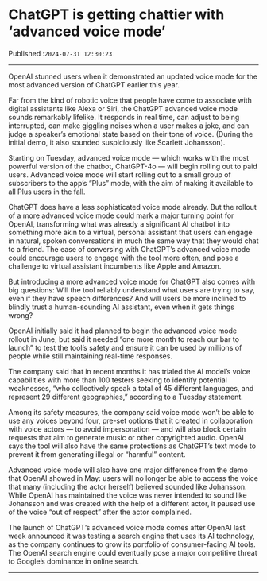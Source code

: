 # ChatGPT is getting chattier with ‘advanced voice mode’

Published :`2024-07-31 12:30:23`

---

OpenAI stunned users when it demonstrated an updated voice mode for the most advanced version of ChatGPT earlier this year.

Far from the kind of robotic voice that people have come to associate with digital assistants like Alexa or Siri, the ChatGPT advanced voice mode sounds remarkably lifelike. It responds in real time, can adjust to being interrupted, can ﻿make giggling noises when a user makes a joke, and can judge a speaker’s emotional state based on their tone of voice. (During the initial demo, it also sounded suspiciously like Scarlett Johansson).

Starting on Tuesday, advanced voice mode — which works with the most powerful version of the chatbot, ChatGPT-4o — will begin rolling out to paid users. Advanced voice mode will start rolling out to a small group of subscribers to the app’s “Plus” mode, with the aim of making it available to all Plus users in the fall.

ChatGPT does have a less sophisticated voice mode already. But the rollout of a more advanced voice mode could mark a major turning point for OpenAI, transforming what was already a significant AI chatbot into something more akin to a virtual, personal assistant that users can engage in natural, spoken conversations in much the same way that they would chat to a friend. The ease of conversing with ChatGPT’s advanced voice mode could encourage users to engage with the tool more often, and pose a challenge to virtual assistant incumbents like Apple and Amazon.

But introducing a more advanced voice mode for ChatGPT also comes with big questions: Will the tool reliably understand what users are trying to say, even if they have speech differences? And will users be more inclined to blindly trust a human-sounding AI assistant, even when it gets things wrong?

OpenAI initially said it had planned to begin the advanced voice mode rollout in June, but said it needed “one more month to reach our bar to launch” to test the tool’s safety and ensure it can be used by millions of people while still maintaining real-time responses.

The company said that in recent months it has trialed the AI model’s voice capabilities with more than 100 testers seeking to identify potential weaknesses, “who collectively speak a total of 45 different languages, and represent 29 different geographies,” according to a Tuesday statement.

Among its safety measures, the company said voice mode won’t be able to use any voices beyond four, pre-set options that it created in collaboration with voice actors — to avoid impersonation — and will also block certain requests that aim to generate music or other copyrighted audio. OpenAI says the tool will also have the same protections as ChatGPT’s text mode to prevent it from generating illegal or “harmful” content.

Advanced voice mode will also have one major difference from the demo that OpenAI showed in May: users will no longer be able to access the voice that many (including the actor herself) believed sounded like Johansson. While OpenAI has maintained the voice was never intended to sound like Johansson and was created with the help of a different actor, it paused use of the voice “out of respect” after the actor complained.

The launch of ChatGPT’s advanced voice mode comes after OpenAI last week announced it was testing a search engine that uses its AI technology, as the company continues to grow its portfolio of consumer-facing AI tools. The OpenAI search engine could eventually pose a major competitive threat to Google’s dominance in online search.

---

